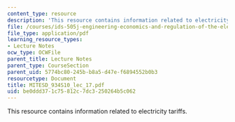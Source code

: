 ```yaml
---
content_type: resource
description: 'This resource contains information related to electricity tariffs. '
file: /courses/ids-505j-engineering-economics-and-regulation-of-the-electric-power-sector-spring-2010/be0ddd371c75812c7dc3250264b5c062_MITESD_934S10_lec_17.pdf
file_type: application/pdf
learning_resource_types:
- Lecture Notes
ocw_type: OCWFile
parent_title: Lecture Notes
parent_type: CourseSection
parent_uid: 5774bc80-245b-b8a5-d47e-f6894552b0b3
resourcetype: Document
title: MITESD_934S10_lec_17.pdf
uid: be0ddd37-1c75-812c-7dc3-250264b5c062
---
```

This resource contains information related to electricity tariffs. 

